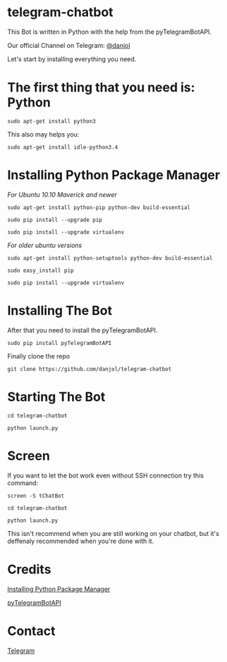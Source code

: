 # telegram-chatbot

This Bot is written in Python with the help from the pyTelegramBotAPI.

Our official Channel on Telegram:
[@danjol](https://telegram.me/danjol)

Let's start by installing everything you need.

# The first thing that you need is: Python
```
sudo apt-get install python3
```

This also may helps you:
```
sudo apt-get install idle-python3.4
```

# Installing Python Package Manager

*For Ubuntu 10.10 Maverick and newer*
```
sudo apt-get install python-pip python-dev build-essential 
```
```
sudo pip install --upgrade pip 
```
```
sudo pip install --upgrade virtualenv 
```

*For older ubuntu versions*
```
sudo apt-get install python-setuptools python-dev build-essential
```
```
sudo easy_install pip 
```
```
sudo pip install --upgrade virtualenv
```

# Installing The Bot

After that you need to install the pyTelegramBotAPI.
```
sudo pip install pyTelegramBotAPI
```
Finally clone the repo

```
git clone https://github.com/danjol/telegram-chatbot
```

# Starting The Bot

```
cd telegram-chatbot
```
```
python launch.py
```

# Screen

If you want to let the bot work even without SSH connection try this command:
```
screen -S tChatBot
```
```
cd telegram-chatbot
```
```
python launch.py
```

This isn't recommend when you are still working on your chatbot,
but it's deffenaly recommended when you're done with it.

# Credits
[Installing Python Package Manager](http://www.saltycrane.com/blog/2010/02/how-install-pip-ubuntu/)

[pyTelegramBotAPI](https://github.com/eternnoir/pyTelegramBotAPI/)

# Contact
[Telegram](http://telegram.me/useless)
